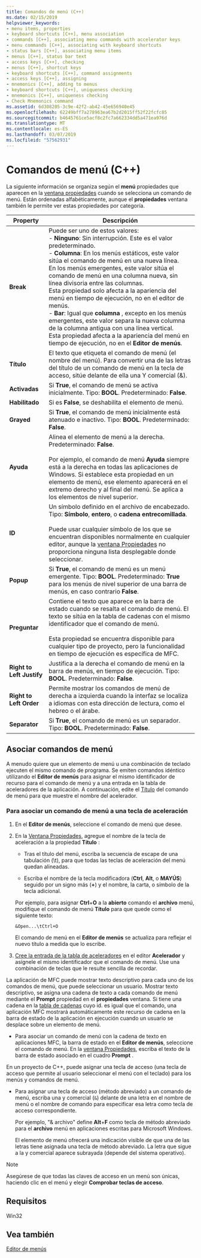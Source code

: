 ```yaml
---
title: Comandos de menú (C++)
ms.date: 02/15/2019
helpviewer_keywords:
- menu items, properties
- keyboard shortcuts [C++], menu association
- commands [C++], associating menu commands with accelerator keys
- menu commands [C++], associating with keyboard shortcuts
- status bars [C++], associating menu items
- menus [C++], status bar text
- access keys [C++], checking
- menus [C++], shortcut keys
- keyboard shortcuts [C++], command assignments
- access keys [C++], assigning
- mnemonics [C++], adding to menus
- keyboard shortcuts [C++], uniqueness checking
- mnemonics [C++], uniqueness checking
- Check Mnemonics command
ms.assetid: 6d308205-3c9e-42f2-ab42-45e656940e45
ms.openlocfilehash: 62249bff7a278963ea67b2d2015ff52f22fcfc85
ms.sourcegitcommit: b4645761ce5acf8c2fc7a662334dd5a471ea976d
ms.translationtype: MT
ms.contentlocale: es-ES
ms.lasthandoff: 03/07/2019
ms.locfileid: "57562931"
---
```

# <a name="menu-commands-c"></a>Comandos de menú (C++)

La siguiente información se organiza según el **menú** propiedades que aparecen en la [ventana propiedades](/visualstudio/ide/reference/properties-window) cuando se selecciona un comando de menú. Están ordenadas alfabéticamente, aunque el **propiedades** ventana también le permite ver estas propiedades por categoría.

|Property|Descripción|
|--------------|-----------------|
|**Break**|Puede ser uno de estos valores:<br/>  - **Ninguno**: Sin interrupción. Este es el valor predeterminado.<br/>  - **Columna**: En los menús estáticos, este valor sitúa el comando de menú en una nueva línea.<br/>      En los menús emergentes, este valor sitúa el comando de menú en una columna nueva, sin línea divisoria entre las columnas.<br/>      Esta propiedad solo afecta a la apariencia del menú en tiempo de ejecución, no en el editor de menús.<br />   - **Bar**: Igual que **columna** , excepto en los menús emergentes, este valor separa la nueva columna de la columna antigua con una línea vertical.<br/>      Esta propiedad afecta a la apariencia del menú en tiempo de ejecución, no en el **Editor de menús**.|
|**Título**|El texto que etiqueta el comando de menú (el nombre del menú). Para convertir una de las letras del título de un comando de menú en la tecla de acceso, sitúe delante de ella una Y comercial (&).|
|**Activadas**|Si **True**, el comando de menú se activa inicialmente. Tipo: **BOOL**. Predeterminado: **False**.|
|**Habilitado**|Si es **False**, se deshabilita el elemento de menú.|
|**Grayed**|Si **True**, el comando de menú inicialmente está atenuado e inactivo. Tipo: **BOOL**. Predeterminado: **False**.|
|**Ayuda**|Alinea el elemento de menú a la derecha. Predeterminado: **False**.<br/><br/>Por ejemplo, el comando de menú **Ayuda** siempre está a la derecha en todas las aplicaciones de Windows. Si establece esta propiedad en un elemento de menú, ese elemento aparecerá en el extremo derecho y al final del menú. Se aplica a los elementos de nivel superior.|
|**ID**|Un símbolo definido en el archivo de encabezado. Tipo: **Símbolo**, **entero**, o **cadena entrecomillada**.<br/><br/>Puede usar cualquier símbolo de los que se encuentran disponibles normalmente en cualquier editor, aunque la [ventana Propiedades](/visualstudio/ide/reference/properties-window) no proporciona ninguna lista desplegable donde seleccionar.|
|**Popup**|Si **True**, el comando de menú es un menú emergente. Tipo: **BOOL**. Predeterminado: **True** para los menús de nivel superior de una barra de menús, en caso contrario **False**.|
|**Preguntar**|Contiene el texto que aparece en la barra de estado cuando se resalta el comando de menú. El texto se sitúa en la tabla de cadenas con el mismo identificador que el comando de menú.<br/><br/>Esta propiedad se encuentra disponible para cualquier tipo de proyecto, pero la funcionalidad en tiempo de ejecución es específica de MFC.|
|**Right to Left Justify**|Justifica a la derecha el comando de menú en la barra de menús, en tiempo de ejecución. Tipo: **BOOL**. Predeterminado: **False**.|
|**Right to Left Order**|Permite mostrar los comandos de menú de derecha a izquierda cuando la interfaz se localiza a idiomas con esta dirección de lectura, como el hebreo o el árabe.|
|**Separator**|Si **True**, el comando de menú es un separador. Tipo: **BOOL**. Predeterminado: **False**.|

## <a name="associate-menu-commands"></a>Asociar comandos de menú

A menudo quiere que un elemento de menú u una combinación de teclado ejecuten el mismo comando de programa. Se emiten comandos idéntico utilizando el **Editor de menús** para asignar el mismo identificador de recurso para el comando de menú y a una entrada en la tabla de aceleradores de la aplicación. A continuación, edite el [Título](../windows/menu-command-properties.md) del comando de menú para que muestre el nombre del acelerador.

### <a name="to-associate-a-menu-command-with-an-accelerator-key"></a>Para asociar un comando de menú a una tecla de aceleración

1. En el **Editor de menús**, seleccione el comando de menú que desee.

1. En la [Ventana Propiedades](/visualstudio/ide/reference/properties-window), agregue el nombre de la tecla de aceleración a la propiedad **Título** :

   - Tras el título del menú, escriba la secuencia de escape de una tabulación (\t), para que todas las teclas de aceleración del menú quedan alineadas.

   - Escriba el nombre de la tecla modificadora (**Ctrl**, **Alt**, o **MAYÚS**) seguido por un signo más (**+**) y el nombre, la carta, o símbolo de la tecla adicional.

   Por ejemplo, para asignar **Ctrl**+**O** a la **abierto** comando el **archivo** menú, modifique el comando de menú  **Título** para que quede como el siguiente texto:

   ```
   &Open...\tCtrl+O
   ```

   El comando de menú en el **Editor de menús** se actualiza para reflejar el nuevo título a medida que lo escribe.

1. [Cree la entrada de la tabla de aceleradores](../windows/adding-an-entry-to-an-accelerator-table.md) en el editor **Acelerador** y asígnele el mismo identificador que el comando de menú. Use una combinación de teclas que le resulte sencilla de recordar.

La aplicación de MFC puede mostrar texto descriptivo para cada uno de los comandos de menú, que puede seleccionar un usuario. Mostrar texto descriptivo, se asigna una cadena de texto a cada comando de menú mediante el **Prompt** propiedad en el **propiedades** ventana. Si tiene una cadena en la [tabla de cadenas](../windows/string-editor.md) cuyo id. es igual que el comando, una aplicación MFC mostrará automáticamente este recurso de cadena en la barra de estado de la aplicación en ejecución cuando un usuario se desplace sobre un elemento de menú.

- Para asociar un comando de menú con la cadena de texto en aplicaciones MFC, la barra de estado en el **Editor de menús**, seleccione el comando de menú. En la [ventana Propiedades](/visualstudio/ide/reference/properties-window), escriba el texto de la barra de estado asociado en el cuadro **Prompt** .

En un proyecto de C++, puede asignar una tecla de acceso (una tecla de acceso que permite al usuario seleccionar el menú con el teclado) para los menús y comandos de menú.

- Para asignar una tecla de acceso (método abreviado) a un comando de menú, escriba una y comercial (`&`) delante de una letra en el nombre de menú o el nombre de comando para especificar esa letra como tecla de acceso correspondiente. 

   Por ejemplo, "& archivo" define **Alt**+**F** como tecla de método abreviado para el **archivo** menú en aplicaciones escritas para Microsoft Windows.

   El elemento de menú ofrecerá una indicación visible de que una de las letras tiene asignada una tecla de método abreviado. La letra que sigue a la y comercial aparece subrayada (depende del sistema operativo).

> [!NOTE]
> Asegúrese de que todas las claves de acceso en un menú son únicas, haciendo clic en el menú y elegir **Comprobar teclas de acceso**.

## <a name="requirements"></a>Requisitos

Win32

## <a name="see-also"></a>Vea también

[Editor de menús](../windows/menu-editor.md)<br/>

<!--
[Strings (ATL/MFC)](../atl-mfc-shared/strings-atl-mfc.md)<br/>-->